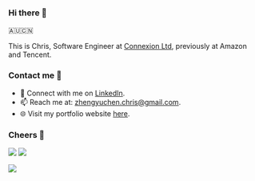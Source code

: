 ### Hi there 👋

🇦🇺🇨🇳

This is Chris, Software Engineer at [Connexion Ltd](https://connexionltd.com/), previously at Amazon and Tencent.

### Contact me 📧

- 💼 Connect with me on [LinkedIn](https://www.linkedin.com/in/zhengyuchenchris/).
- 📫 Reach me at: zhengyuchen.chris@gmail.com.
- 🌐 Visit my portfolio website [here](http://zintrulcre.github.io/about/).

### Cheers 🍻

![](https://img.shields.io/github/stars/chrisovidence?affiliations=OWNER%2CCOLLABORATOR) ![](https://img.shields.io/github/followers/chrisovidence)

![](https://github-readme-stats.vercel.app/api?username=chrisovidence&theme=blueberry)
